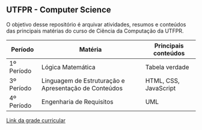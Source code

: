 ## UTFPR - Computer Science

O objetivo desse repositório é arquivar atividades, resumos e conteúdos das principais matérias do curso de Ciência da Computação da UTFPR.

Período | Matéria | Principais conteúdos
------------ | ------------- | -------------
1º Período | Lógica Matemática | Tabela verdade
3º Período | Linguagem de Estruturação e Apresentação de Conteúdos | HTML, CSS, JavaScript
4º Período | Engenharia de Requisitos | UML

[Link da grade curricular](http://www.utfpr.edu.br/cursos/graduacao/bacharelado/ciencia-da-computacao)
